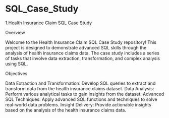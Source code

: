 # SQL_Case_Study

1.Health Insurance Claim SQL Case Study

Overview

Welcome to the Health Insurance Claim SQL Case Study repository! This project is designed to demonstrate advanced SQL skills through the analysis of health insurance claims data. The case study includes a series of tasks that involve data extraction, transformation, and complex analysis using SQL.

Objectives

Data Extraction and Transformation: Develop SQL queries to extract and transform data from the health insurance claims dataset.
Data Analysis: Perform various analytical tasks to gain insights from the dataset.
Advanced SQL Techniques: Apply advanced SQL functions and techniques to solve real-world data problems.
Insight Delivery: Provide actionable insights based on the analysis of the health insurance claims data.

